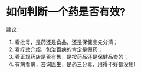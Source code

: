 
# 如何判断一个药是否有效?

建议：
1. 看批号，是药还是食品，还是保健品先分清；
2. 看疗效介绍，包治百病的肯定是假药；
3. 看正规药店是否有售，是按药品还是保健品卖的；
4. 有病看病，咨询医生，是药三分毒，用得不好都没用!
